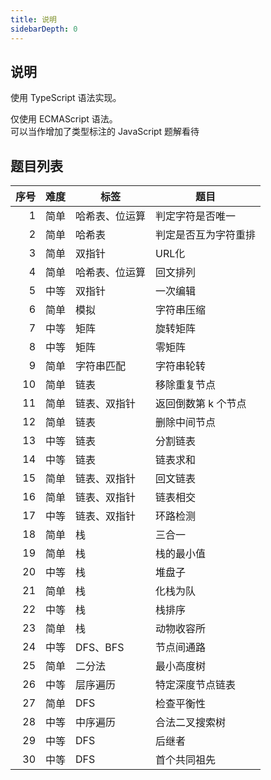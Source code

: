```yaml
---
title: 说明
sidebarDepth: 0
---
```


## 说明

使用 TypeScript 语法实现。

仅使用 ECMAScript 语法。  
可以当作增加了类型标注的 JavaScript 题解看待


## 题目列表

| 序号 | 难度 | 标签           | 题目                 |
| ---: | ---- | -------------- | -------------------- |
|    1 | 简单 | 哈希表、位运算 | 判定字符是否唯一     |
|    2 | 简单 | 哈希表         | 判定是否互为字符重排 |
|    3 | 简单 | 双指针         | URL化                |
|    4 | 简单 | 哈希表、位运算 | 回文排列             |
|    5 | 中等 | 双指针         | 一次编辑             |
|    6 | 简单 | 模拟           | 字符串压缩           |
|    7 | 中等 | 矩阵           | 旋转矩阵             |
|    8 | 中等 | 矩阵           | 零矩阵               |
|    9 | 简单 | 字符串匹配     | 字符串轮转           |
|   10 | 简单 | 链表           | 移除重复节点         |
|   11 | 简单 | 链表、双指针   | 返回倒数第 k 个节点  |
|   12 | 简单 | 链表           | 删除中间节点         |
|   13 | 中等 | 链表           | 分割链表             |
|   14 | 中等 | 链表           | 链表求和             |
|   15 | 简单 | 链表、双指针   | 回文链表             |
|   16 | 简单 | 链表、双指针   | 链表相交             |
|   17 | 中等 | 链表、双指针   | 环路检测             |
|   18 | 简单 | 栈             | 三合一               |
|   19 | 简单 | 栈             | 栈的最小值           |
|   20 | 中等 | 栈             | 堆盘子               |
|   21 | 简单 | 栈             | 化栈为队             |
|   22 | 中等 | 栈             | 栈排序               |
|   23 | 简单 | 栈             | 动物收容所           |
|   24 | 中等 | DFS、BFS       | 节点间通路           |
|   25 | 简单 | 二分法         | 最小高度树           |
|   26 | 中等 | 层序遍历       | 特定深度节点链表     |
|   27 | 简单 | DFS            | 检查平衡性           |
|   28 | 中等 | 中序遍历       | 合法二叉搜索树       |
|   29 | 中等 | DFS            | 后继者               |
|   30 | 中等 | DFS            | 首个共同祖先         |



